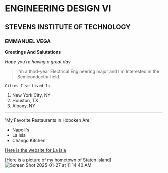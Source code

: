 # ENGINEERING DESIGN VI
## STEVENS INSTITUTE OF TECHNOLOGY 
### EMMANUEL VEGA

**Greetings And Salutations**

*Hope you're having a great day*
> I'm a third-year Electrical Engineering major
> and I'm Interested in the Semiconductor field.

`Cities I've Lived In`

1. New York City, NY
2. Houston, TX
3. Albany, NY
   
---

'My Favorite Restaurants In Hoboken Are'

- Napoli's
- La Isla
- Chango Kitchen

[Here is the website for La Isla](https://laislarestaurant.com/)

[Here is a picture of my hometown of Staten Island]![Screen Shot 2025-01-27 at 11 14 40 AM](https://github.com/user-attachments/assets/c14655b1-9c6f-479b-aebc-caf32fad2d7b)
